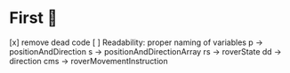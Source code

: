 # First 🍅
[x] remove dead code
[ ] Readability: proper naming of variables
    p -> positionAndDirection
    s -> positionAndDirectionArray
    rs -> roverState
    dd -> direction
    cms -> roverMovementInstruction


